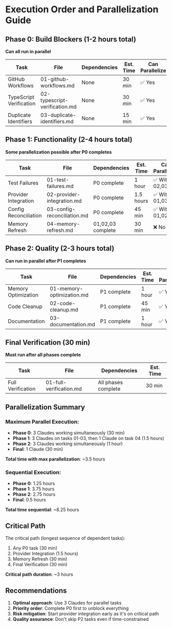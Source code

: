 # Execution Order and Parallelization Guide

## Phase 0: Build Blockers (1-2 hours total)

**Can all run in parallel**

| Task                    | File                          | Dependencies | Est. Time | Can Parallelize |
| ----------------------- | ----------------------------- | ------------ | --------- | --------------- |
| GitHub Workflows        | 01-github-workflows.md        | None         | 30 min    | ✅ Yes          |
| TypeScript Verification | 02-typescript-verification.md | None         | 30 min    | ✅ Yes          |
| Duplicate Identifiers   | 03-duplicate-identifiers.md   | None         | 15 min    | ✅ Yes          |

## Phase 1: Functionality (2-4 hours total)

**Some parallelization possible after P0 completes**

| Task                  | File                        | Dependencies      | Est. Time | Can Parallelize |
| --------------------- | --------------------------- | ----------------- | --------- | --------------- |
| Test Failures         | 01-test-failures.md         | P0 complete       | 1 hour    | ✅ With 02,03   |
| Provider Integration  | 02-provider-integration.md  | P0 complete       | 1.5 hours | ✅ With 01,03   |
| Config Reconciliation | 03-config-reconciliation.md | P0 complete       | 45 min    | ✅ With 01,02   |
| Memory Refresh        | 04-memory-refresh.md        | 01,02,03 complete | 30 min    | ❌ No           |

## Phase 2: Quality (2-3 hours total)

**Can run in parallel after P1 completes**

| Task                | File                      | Dependencies | Est. Time | Can Parallelize |
| ------------------- | ------------------------- | ------------ | --------- | --------------- |
| Memory Optimization | 01-memory-optimization.md | P1 complete  | 1 hour    | ✅ Yes          |
| Code Cleanup        | 02-code-cleanup.md        | P1 complete  | 45 min    | ✅ Yes          |
| Documentation       | 03-documentation.md       | P1 complete  | 1 hour    | ✅ Yes          |

## Final Verification (30 min)

**Must run after all phases complete**

| Task              | File                    | Dependencies        | Est. Time |
| ----------------- | ----------------------- | ------------------- | --------- |
| Full Verification | 01-full-verification.md | All phases complete | 30 min    |

## Parallelization Summary

### Maximum Parallel Execution:

- **Phase 0**: 3 Claudes working simultaneously (30 min)
- **Phase 1**: 3 Claudes on tasks 01-03, then 1 Claude on task 04 (1.5 hours)
- **Phase 2**: 3 Claudes working simultaneously (1 hour)
- **Final**: 1 Claude (30 min)

**Total time with max parallelization**: ~3.5 hours

### Sequential Execution:

- **Phase 0**: 1.25 hours
- **Phase 1**: 3.75 hours
- **Phase 2**: 2.75 hours
- **Final**: 0.5 hours

**Total time sequential**: ~8.25 hours

## Critical Path

The critical path (longest sequence of dependent tasks):

1. Any P0 task (30 min)
2. Provider Integration (1.5 hours)
3. Memory Refresh (30 min)
4. Final Verification (30 min)

**Critical path duration**: ~3 hours

## Recommendations

1. **Optimal approach**: Use 3 Claudes for parallel tasks
2. **Priority order**: Complete P0 first to unblock everything
3. **Risk mitigation**: Start provider integration early as it's on critical path
4. **Quality assurance**: Don't skip P2 tasks even if time-constrained
